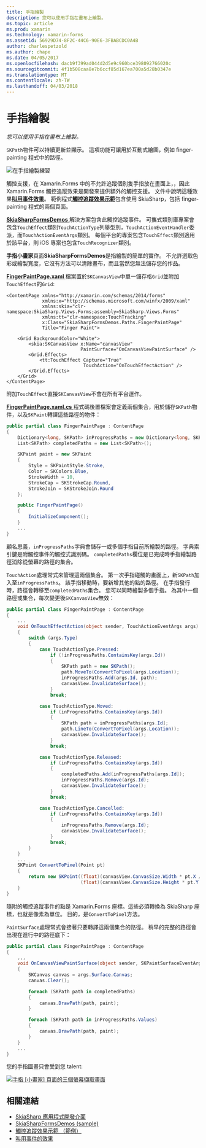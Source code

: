 ```yaml
---
title: 手指繪製
description: 您可以使用手指在畫布上繪製。
ms.topic: article
ms.prod: xamarin
ms.technology: xamarin-forms
ms.assetid: 56929D74-8F2C-44C6-90E6-3FBABCDC0A4B
author: charlespetzold
ms.author: chape
ms.date: 04/05/2017
ms.openlocfilehash: dacb9f399ad044d2d5e9c960bce398092766020c
ms.sourcegitcommit: 4f1b508caa8e7b6ccf85d167ea700a5d28b0347e
ms.translationtype: MT
ms.contentlocale: zh-TW
ms.lasthandoff: 04/03/2018
---
```

# <a name="finger-painting"></a>手指繪製

_您可以使用手指在畫布上繪製。_

`SKPath`物件可以持續更新並顯示。 這項功能可讓用於互動式繪圖，例如 finger-painting 程式中的路徑。

![](finger-paint-images/fingerpaintsample.png "在手指繪製練習")

觸控支援，在 Xamarin.Forms 中的不允許追蹤個別隻手指放在畫面上，，因此 Xamarin.Forms 觸控追蹤效果是開發來提供額外的觸控支援。 文件中說明這種效果[**叫用事件效果**](~/xamarin-forms/app-fundamentals/effects/touch-tracking.md)。 範例程式[**觸控追蹤效果示範**](https://developer.xamarin.com/samples/xamarin-forms/Effects/TouchTrackingEffectDemos/)包含使用 SkiaSharp，包括 finger-painting 程式的兩個頁面。

[ **SkiaSharpFormsDemos** ](https://developer.xamarin.com/samples/xamarin-forms/SkiaSharpForms/Demos/)解決方案包含此觸控追蹤事件。 可攜式類別庫專案會包含`TouchEffect`類別`TouchActionType`列舉型別，`TouchActionEventHandler`委派，而`TouchActionEventArgs`類別。 每個平台的專案包含`TouchEffect`類別適用於該平台，則 iOS 專案也包含`TouchRecognizer`類別。

**手指小畫家**頁面**SkiaSharpFormsDemos**是指繪製的簡單的實作。 不允許選取色彩或繪製寬度，它沒有方法可以清除畫布，而且當然您無法儲存您的作品。

[ **FingerPaintPage.xaml** ](https://github.com/xamarin/xamarin-forms-samples/blob/master/SkiaSharpForms/SkiaSharpFormsDemos/SkiaSharpFormsDemos/SkiaSharpFormsDemos/LinesAndPaths/FingerPaintPage.xaml)檔案置於`SKCanvasView`中單一儲存格`Grid`並附加`TouchEffect`的`Grid`:

```xaml
<ContentPage xmlns="http://xamarin.com/schemas/2014/forms"
             xmlns:x="http://schemas.microsoft.com/winfx/2009/xaml"
             xmlns:skia="clr-namespace:SkiaSharp.Views.Forms;assembly=SkiaSharp.Views.Forms"
             xmlns:tt="clr-namespace:TouchTracking"
             x:Class="SkiaSharpFormsDemos.Paths.FingerPaintPage"
             Title="Finger Paint">

    <Grid BackgroundColor="White">
        <skia:SKCanvasView x:Name="canvasView"
                           PaintSurface="OnCanvasViewPaintSurface" />
        <Grid.Effects>
            <tt:TouchEffect Capture="True"
                            TouchAction="OnTouchEffectAction" />
        </Grid.Effects>
    </Grid>
</ContentPage>
```

附加`TouchEffect`直接`SKCanvasView`不會在所有平台運作。

[ **FingerPaintPage.xaml.cs** ](https://github.com/xamarin/xamarin-forms-samples/blob/master/SkiaSharpForms/SkiaSharpFormsDemos/SkiaSharpFormsDemos/SkiaSharpFormsDemos/LinesAndPaths/FingerPaintPage.xaml.cs)程式碼後置檔案會定義兩個集合，用於儲存`SKPath`物件，以及`SKPaint`轉譯這些路徑的物件：

```csharp
public partial class FingerPaintPage : ContentPage
{
    Dictionary<long, SKPath> inProgressPaths = new Dictionary<long, SKPath>();
    List<SKPath> completedPaths = new List<SKPath>();

    SKPaint paint = new SKPaint
    {
        Style = SKPaintStyle.Stroke,
        Color = SKColors.Blue,
        StrokeWidth = 10,
        StrokeCap = SKStrokeCap.Round,
        StrokeJoin = SKStrokeJoin.Round
    };

    public FingerPaintPage()
    {
        InitializeComponent();
    }
    ...
}
```

顧名思義，`inProgressPaths`字典會儲存一或多個手指目前所繪製的路徑。 字典索引鍵是附觸控事件的觸控式識別碼。 `completedPaths`欄位是已完成時手指繪製路徑消除從螢幕的路徑的集合。

`TouchAction`處理常式來管理這兩個集合。 第一次手指碰觸的畫面上，新`SKPath`加入至`inProgressPaths`。 該手指移動時，要新增其他的點的路徑。 在手指發行時，路徑會轉移至`completedPaths`集合。 您可以同時繪製多個手指。 為其中一個路徑或集合，每次變更後`SKCanvasView`無效：

```csharp
public partial class FingerPaintPage : ContentPage
{
    ...
    void OnTouchEffectAction(object sender, TouchActionEventArgs args)
    {
        switch (args.Type)
        {
            case TouchActionType.Pressed:
                if (!inProgressPaths.ContainsKey(args.Id))
                {
                    SKPath path = new SKPath();
                    path.MoveTo(ConvertToPixel(args.Location));
                    inProgressPaths.Add(args.Id, path);
                    canvasView.InvalidateSurface();
                }
                break;

            case TouchActionType.Moved:
                if (inProgressPaths.ContainsKey(args.Id))
                {
                    SKPath path = inProgressPaths[args.Id];
                    path.LineTo(ConvertToPixel(args.Location));
                    canvasView.InvalidateSurface();
                }
                break;

            case TouchActionType.Released:
                if (inProgressPaths.ContainsKey(args.Id))
                {
                    completedPaths.Add(inProgressPaths[args.Id]);
                    inProgressPaths.Remove(args.Id);
                    canvasView.InvalidateSurface();
                }
                break;

            case TouchActionType.Cancelled:
                if (inProgressPaths.ContainsKey(args.Id))
                {
                    inProgressPaths.Remove(args.Id);
                    canvasView.InvalidateSurface();
                }
                break;
        }
    }
    ...
    SKPoint ConvertToPixel(Point pt)
    {
        return new SKPoint((float)(canvasView.CanvasSize.Width * pt.X / canvasView.Width),
                           (float)(canvasView.CanvasSize.Height * pt.Y / canvasView.Height));
    }
}
```

隨附的觸控追蹤事件的點是 Xamarin.Forms 座標。這些必須轉換為 SkiaSharp 座標，也就是像素為單位。 目的，是`ConvertToPixel`方法。

`PaintSurface`處理常式會接著只要轉譯這兩個集合的路徑。 稍早的完整的路徑會出現在進行中的路徑底下：

```csharp
public partial class FingerPaintPage : ContentPage
{
    ,,,
    void OnCanvasViewPaintSurface(object sender, SKPaintSurfaceEventArgs args)
    {
        SKCanvas canvas = args.Surface.Canvas;
        canvas.Clear();

        foreach (SKPath path in completedPaths)
        {
            canvas.DrawPath(path, paint);
        }

        foreach (SKPath path in inProgressPaths.Values)
        {
            canvas.DrawPath(path, paint);
        }
    }
    ...
}
```

您的手指圖畫只會受到您 talent:

[![](finger-paint-images/fingerpaint-small.png "手指 [小畫家] 頁面的三個螢幕擷取畫面")](finger-paint-images/fingerpaint-large.png#lightbox "手指 [小畫家] 頁面的三個螢幕擷取畫面")


## <a name="related-links"></a>相關連結

- [SkiaSharp 應用程式開發介面](https://developer.xamarin.com/api/root/SkiaSharp/)
- [SkiaSharpFormsDemos (sample)](https://developer.xamarin.com/samples/xamarin-forms/SkiaSharpForms/Demos/)
- [觸控追蹤效果示範 （範例）](https://developer.xamarin.com/samples/xamarin-forms/Effects/TouchTrackingEffectDemos/)
- [叫用事件的效果](~/xamarin-forms/app-fundamentals/effects/touch-tracking.md)
